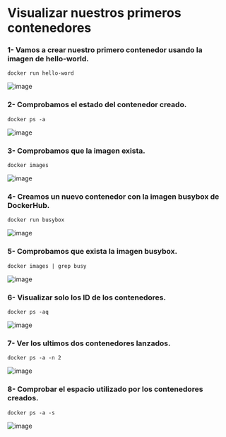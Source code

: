 # Visualizar nuestros primeros contenedores
### 1- Vamos a crear nuestro primero contenedor usando la imagen de hello-world.
```
docker run hello-word
```
![image](https://github.com/julianzanetti/Docker-Udemy/assets/134458575/818c78dc-0e27-48af-83ff-8aa9b66ab49a)

### 2- Comprobamos el estado del contenedor creado.
```
docker ps -a
```
![image](https://github.com/julianzanetti/Docker-Udemy/assets/134458575/a437ae7b-3817-482b-869e-91dbefb0abcd)

### 3- Comprobamos que la imagen exista.
```
docker images
```
![image](https://github.com/julianzanetti/Docker-Udemy/assets/134458575/9bf8870a-5e09-4b89-89c3-c9aedb94cb10)

### 4- Creamos un nuevo contenedor con la imagen busybox de DockerHub.
```
docker run busybox
```
![image](https://github.com/julianzanetti/Docker-Udemy/assets/134458575/5a2bee1f-b69c-4215-bda3-d90df6774ab6)

### 5- Comprobamos que exista la imagen busybox.
```
docker images | grep busy
```
![image](https://github.com/julianzanetti/Docker-Udemy/assets/134458575/b7fafd33-4a8b-4a04-a133-21c03a0aadba)

### 6- Visualizar solo los ID de los contenedores.
```
docker ps -aq
```
![image](https://github.com/julianzanetti/Docker-Udemy/assets/134458575/9bb15126-2887-4fe9-bb19-2d737b0be137)

### 7- Ver los ultimos dos contenedores lanzados.
```
docker ps -a -n 2
```
![image](https://github.com/julianzanetti/Docker-Udemy/assets/134458575/746e7a55-de67-4469-bb51-639ceaeba5dc)

### 8- Comprobar el espacio utilizado por los contenedores creados.
```
docker ps -a -s
```
![image](https://github.com/julianzanetti/Docker-Udemy/assets/134458575/a85bea2a-149c-42d6-bb33-043454072a74)
